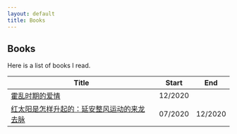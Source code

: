 ```yaml
---
layout: default
title: Books
---
```


## Books

<p class="noindent">Here is a list of books I read.</p>

<table class="table table-sm">
  <thead>
    <tr>
      <th scope="col">Title</th>
      <th scope="col">Start</th>
      <th scope="col">End</th>
    </tr>
  </thead>
  <tbody>
    <tr>
      <td><a href="https://book.douban.com/subject/10594787//">霍乱时期的爱情</a></td>
      <td>12/2020</td>
      <td></td>
    </tr>
    <tr>
      <td><a href="https://www.goodreads.com/book/show/29055636">红太阳是怎样升起的：延安整风运动的来龙去脉</a></td>
      <td>07/2020</td>
      <td>12/2020</td>
    </tr>
  </tbody>
</table>